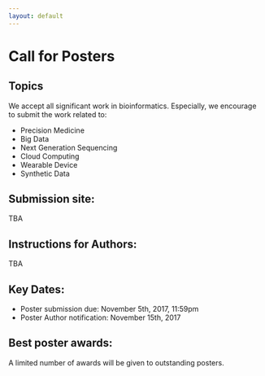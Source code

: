 ```yaml
---
layout: default
---
```

# Call for Posters

## Topics

We accept all significant work in bioinformatics. Especially, we encourage to submit the work related to:

* Precision Medicine
* Big Data
* Next Generation Sequencing
* Cloud Computing
* Wearable Device
* Synthetic Data

## Submission site:

TBA

## Instructions for Authors:

TBA

## Key Dates:

* Poster submission due: November 5th, 2017, 11:59pm
* Poster Author notification: November 15th, 2017

## Best poster awards:

A limited number of awards will be given to outstanding posters.

